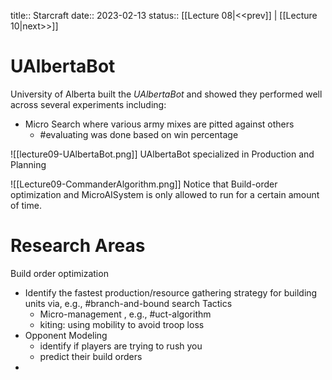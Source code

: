 title:: Starcraft
date:: 2023-02-13
status:: 
[[Lecture 08|<<prev]] | [[Lecture 10|next>>]]

# UAlbertaBot
University of Alberta built the *UAlbertaBot* and showed they performed well across several experiments including:
- Micro Search where various army mixes are pitted against others
	- #evaluating was done based on win percentage


![[lecture09-UAlbertaBot.png]]
UAlbertaBot specialized in Production and Planning

![[Lecture09-CommanderAlgorithm.png]]
Notice that Build-order optimization and MicroAISystem is only allowed to run for a certain amount of time. 

# Research Areas

Build order optimization
- Identify the fastest production/resource gathering strategy for building units via, e.g., #branch-and-bound search
Tactics
	- Micro-management , e.g., #uct-algorithm 
	- kiting: using mobility to avoid troop loss
- Opponent Modeling
	- identify if players are trying to rush you
	- predict their build orders
- 